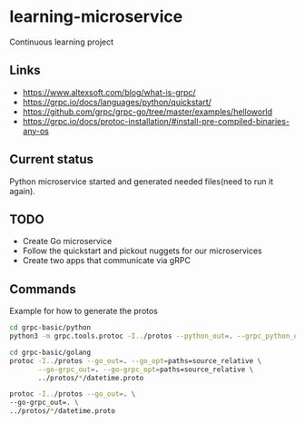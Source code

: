 # learning-microservice
Continuous learning project

## Links
* https://www.altexsoft.com/blog/what-is-grpc/
* https://grpc.io/docs/languages/python/quickstart/
* https://github.com/grpc/grpc-go/tree/master/examples/helloworld
* https://grpc.io/docs/protoc-installation/#install-pre-compiled-binaries-any-os

## Current status
Python microservice started and generated needed files(need to run it again).

## TODO
* Create Go microservice
* Follow the quickstart and pickout nuggets for our microservices
* Create two apps that communicate via gRPC

## Commands

Example for how to generate the protos
```bash
cd grpc-basic/python
python3 -m grpc.tools.protoc -I../protos --python_out=. --grpc_python_out=. ../protos/*/datetime.proto

cd grpc-basic/golang
protoc -I../protos --go_out=. --go_opt=paths=source_relative \
       --go-grpc_out=. --go-grpc_opt=paths=source_relative \
       ../protos/*/datetime.proto

protoc -I../protos --go_out=. \
--go-grpc_out=. \
../protos/*/datetime.proto
```